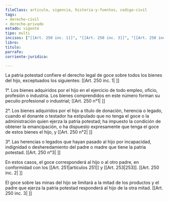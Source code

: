 ```yaml
---
fileClass: articulo, vigencia, historia-y-fuentes, codigo-civil
tags:
- derecho-civil
- derecho-privado
estado: vigente
tipo: multi
incisos: ["[[Art. 250 inc. 1]]", "[[Art. 250 inc. 3]]", "[[Art. 250 inc. 2]]"]
libro:
titulo:
parrafo:
corriente-juridica:

---
```

La patria potestad confiere el derecho legal de goce sobre todos los bienes del hijo, exceptuados los siguientes: [[Art. 250 inc. 1| ]]

1°. Los bienes adquiridos por el hijo en el ejercicio de todo empleo, oficio, profesión o industria. Los bienes comprendidos en este número forman su peculio profesional o industrial; [[Art. 250 n°1| ]]

2°. Los bienes adquiridos por el hijo a título de donación, herencia o legado, cuando el donante o testador ha estipulado que no tenga el goce o la administración quien ejerza la patria potestad; ha impuesto la condición de obtener la emancipación, o ha dispuesto expresamente que tenga el goce de estos bienes el hijo, y [[Art. 250 n°2| ]]

3°. Las herencias o legados que hayan pasado al hijo por incapacidad, indignidad o desheredamiento del padre o madre que tiene la patria potestad. [[Art. 250 n°3| ]]

En estos casos, el goce corresponderá al hijo o al otro padre, en conformidad con los [[Art. 251|artículos 251]] y [[Art. 253|253]]. [[Art. 250 inc. 2| ]]

El goce sobre las minas del hijo se limitará a la mitad de los productos y el padre que ejerza la patria potestad responderá al hijo de la otra mitad. [[Art. 250 inc. 3| ]]